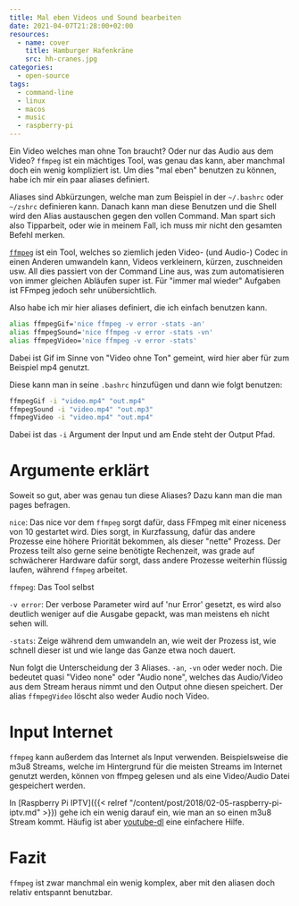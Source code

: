 ```yaml
---
title: Mal eben Videos und Sound bearbeiten
date: 2021-04-07T21:28:00+02:00
resources:
  - name: cover
    title: Hamburger Hafenkräne
    src: hh-cranes.jpg
categories:
  - open-source
tags:
  - command-line
  - linux
  - macos
  - music
  - raspberry-pi
---
```

Ein Video welches man ohne Ton braucht?
Oder nur das Audio aus dem Video?
`ffmpeg` ist ein mächtiges Tool, was genau das kann, aber manchmal doch ein wenig kompliziert ist.
Um dies "mal eben" benutzen zu können, habe ich mir ein paar aliases definiert.
<!--more-->

Aliases sind Abkürzungen, welche man zum Beispiel in der `~/.bashrc` oder `~/zshrc` definieren kann.
Danach kann man diese Benutzen und die Shell wird den Alias austauschen gegen den vollen Command.
Man spart sich also Tipparbeit, oder wie in meinem Fall, ich muss mir nicht den gesamten Befehl merken.

[`ffmpeg`](https://ffmpeg.org/) ist ein Tool, welches so ziemlich jeden Video- (und Audio-) Codec in einen Anderen umwandeln kann, Videos verkleinern, kürzen, zuschneiden usw.
All dies passiert von der Command Line aus, was zum automatisieren von immer gleichen Abläufen super ist.
Für "immer mal wieder" Aufgaben ist FFmpeg jedoch sehr unübersichtlich.

Also habe ich mir hier aliases definiert, die ich einfach benutzen kann.

```bash
alias ffmpegGif='nice ffmpeg -v error -stats -an'
alias ffmpegSound='nice ffmpeg -v error -stats -vn'
alias ffmpegVideo='nice ffmpeg -v error -stats'
```

Dabei ist Gif im Sinne von "Video ohne Ton" gemeint, wird hier aber für zum Beispiel mp4 genutzt.

Diese kann man in seine `.bashrc` hinzufügen und dann wie folgt benutzen:
```bash
ffmpegGif -i "video.mp4" "out.mp4"
ffmpegSound -i "video.mp4" "out.mp3"
ffmpegVideo -i "video.mp4" "out.mp4"
```

Dabei ist das `-i` Argument der Input und am Ende steht der Output Pfad.

# Argumente erklärt

Soweit so gut, aber was genau tun diese Aliases?
Dazu kann man die man pages befragen.

`nice`: Das nice vor dem `ffmpeg` sorgt dafür, dass FFmpeg mit einer niceness von 10 gestartet wird.
Dies sorgt, in Kurzfassung, dafür das andere Prozesse eine höhere Priorität bekommen, als dieser "nette" Prozess.
Der Prozess teilt also gerne seine benötigte Rechenzeit, was grade auf schwächerer Hardware dafür sorgt, dass andere Prozesse weiterhin flüssig laufen, während `ffmpeg` arbeitet.

`ffmpeg`: Das Tool selbst

`-v error`: Der verbose Parameter wird auf 'nur Error' gesetzt, es wird also deutlich weniger auf die Ausgabe gepackt, was man meistens eh nicht sehen will.

`-stats`: Zeige während dem umwandeln an, wie weit der Prozess ist, wie schnell dieser ist und wie lange das Ganze etwa noch dauert.

Nun folgt die Unterscheidung der 3 Aliases.
`-an`, `-vn` oder weder noch.
Die bedeutet quasi "Video none" oder "Audio none", welches das Audio/Video aus dem Stream heraus nimmt und den Output ohne diesen speichert.
Der alias `ffmpegVideo` löscht also weder Audio noch Video.

# Input Internet

`ffmpeg` kann außerdem das Internet als Input verwenden.
Beispielsweise die m3u8 Streams, welche im Hintergrund für die meisten Streams im Internet genutzt werden, können von ffmpeg gelesen und als eine Video/Audio Datei gespeichert werden.

In [Raspberry Pi IPTV]({{< relref "/content/post/2018/02-05-raspberry-pi-iptv.md" >}}) gehe ich ein wenig darauf ein, wie man an so einen m3u8 Stream kommt.
Häufig ist aber [youtube-dl](https://ytdl-org.github.io/youtube-dl/) eine einfachere Hilfe.

# Fazit

`ffmpeg` ist zwar manchmal ein wenig komplex, aber mit den aliasen doch relativ entspannt benutzbar.
